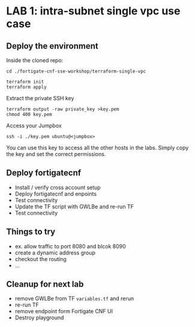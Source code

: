 # LAB 1: intra-subnet single vpc use case

## Deploy the environment
Inside the cloned repo:
```
cd ./fortigate-cnf-sse-workshop/terraform-single-vpc
```
```
terraform init
terraform apply
```
Extract the private SSH key
```
terraform output -raw private_key >key.pem
chmod 400 key.pem
```
Access your Jumpbox
```
ssh -i ./key.pem ubuntu@<jumpbox>
```
You can use this key to access all the other hosts in the labs. Simply copy the key and set the correct permissions.

## Deploy fortigatecnf
- Install / verify cross account setup
- Deploy fortigatecnf and enpoints
- Test connectivity
- Update the TF script with GWLBe and re-run TF
- Test connectivity

## Things to try
- ex. allow traffic to port 8080 and blcok 8090
- create a dynamic address group
- checkout the routing
- ...

## Cleanup for next lab
- remove GWLBe from TF `variables.tf` and rerun
- re-run TF
- remove endpoint form Fortigate CNF UI
- Destroy playground


